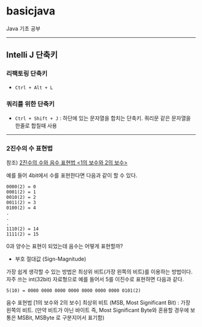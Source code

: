 # basicjava
Java 기초 공부

*************
## Intelli J 단축키
### 리팩토링 단축키
* ```Ctrl + Alt + L``` 
### 쿼리를 위한 단축키
* ```Ctrl + Shift + J``` : 하단에 있는 문자열을 합치는 단축키. 쿼리문 같은 문자열을 한줄로 합칠때 사용

*****************************************************
### 2진수의 수 표현법 
참조) [2진수의 수와 음수 표현법 <1의 보수와 2의 보수>](https://st-lab.tistory.com/189)

 예를 들어 4bit에서 수를 표현한다면 다음과 같이 할 수 있다.

```
0000(2) = 0
0001(2) = 1
0010(2) = 2
0011(2) = 3
0100(2) = 4
.
.
.
1110(2) = 14
1111(2) = 15
```
0과 양수는 표현이 되었는데 음수는 어떻게 표현할까?


* 부호 절대값 (Sign-Magnitude)

가장 쉽게 생각할 수 있는 방법은 최상위 비트(가장 왼쪽의 비트)를 이용하는 방법이다.
자주 쓰는 int(32bit) 자료형으로 예를 들어서 5를 이진수로 표현하면 다음과 같다.

```5(10) = 0000 0000 0000 0000 0000 0000 0000 0101(2)```

음수 표현법 [1의 보수와 2의 보수]
최상위 비트 (MSB, Most Significant Bit) : 가장 왼쪽의 비트.
(만약 비트가 아닌 바이트 즉, Most Significant Byte와 혼용할 경우에 보통은 MSBit, MSByte 로 구분지어서 표기함)
